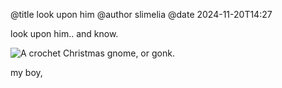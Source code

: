 @title look upon him @author slimelia @date 2024-11-20T14:27

look upon him.. and know.

<img
style="display:block;margin-left:auto;margin-right:auto;max-height:50vh;width:auto;"
src="https://tilde.town/~slimelia/pages/look upon him/him.jpg" alt="A
crochet Christmas gnome, or gonk." title="Him." />

my boy,
